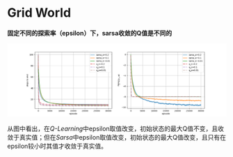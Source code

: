 # Grid World

**固定不同的探索率（epsilon）下，sarsa收敛的Q值是不同的**

![gridword_q_sarsa](https://github.com/ArinoWang/biscuit/blob/main/grid_world/epsilons_differ.png)

从图中看出，在*Q-Learning*中epsilon取值改变，初始状态的最大Q值不变，且收敛于真实值；但在*Sarsa*中epsilon取值改变，初始状态的最大Q值改变，且只有在epsilon较小时其值才收敛于真实值。

